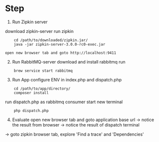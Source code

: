 # Step
1. Run Zipkin server

download zipkin-server
run zipkin
```
    cd /path/to/downloaded/zipkin.jar/
    java -jar zipkin-server-3.0.0-rc0-exec.jar
```
    open new browser tab and goto http://localhost:9411
2. Run RabbitMQ-server
    download and install rabbitmq
    run
```
    brew service start rabbitmq
``` 
3. Run App
    configure ENV in index.php and dispatch.php
```
    cd /path/to/app/directory/
    composer install
``` 
run dispatch.php as rabbitmq consumer
start new terminal
```
    php dispatch.php
``` 
4. Evaluate
open new browser tab and goto application base url
-> notice the result from browser 
-> notice the result of dispatch terminal

-> goto zipkin browser tab, explore 'Find a trace' and 'Dependencies'

